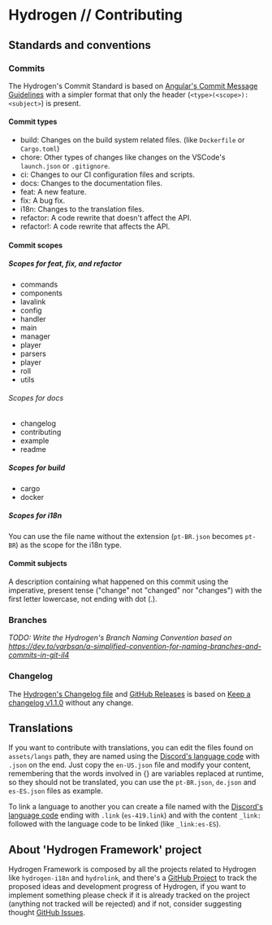 # Hydrogen // Contributing

## Standards and conventions

### Commits

The Hydrogen's Commit Standard is based on [Angular's Commit Message Guidelines](https://github.com/angular/angular/blob/22b96b9/CONTRIBUTING.md#-commit-message-guidelines) with a simpler format that only the header (`<type>(<scope>): <subject>`) is present.

#### Commit types

- build: Changes on the build system related files. (like `Dockerfile` or `Cargo.toml`)
- chore: Other types of changes like changes on the VSCode's `launch.json` or `.gitignore`.
- ci: Changes to our CI configuration files and scripts.
- docs: Changes to the documentation files.
- feat: A new feature.
- fix: A bug fix.
- i18n: Changes to the translation files.
- refactor: A code rewrite that doesn't affect the API.
- refactor!: A code rewrite that affects the API.

#### Commit scopes

##### Scopes for feat, fix, and refactor

- commands
- components
- lavalink
- config
- handler
- main
- manager
- player
- parsers
- player
- roll
- utils

###### Scopes for docs

- changelog
- contributing
- example
- readme

##### Scopes for build

- cargo
- docker

##### Scopes for i18n

You can use the file name without the extension (`pt-BR.json` becomes `pt-BR`) as the scope for the i18n type.

#### Commit subjects

A description containing what happened on this commit using the imperative, present tense ("change" not "changed" nor "changes") with the first letter lowercase, not ending with dot (.).

### Branches

*TODO: Write the Hydrogen's Branch Naming Convention based on <https://dev.to/varbsan/a-simplified-convention-for-naming-branches-and-commits-in-git-il4>*

### Changelog

The [Hydrogen's Changelog file](CHANGELOG.md) and [GitHub Releases](https://github.com/nashiradeer/hydrogen/releases) is based on [Keep a changelog v1.1.0](https://keepachangelog.com/en/1.1.0/) without any change.

## Translations

If you want to contribute with translations, you can edit the files found on `assets/langs` path, they are named using the [Discord's language code](https://discord.com/developers/docs/reference#locales) with `.json` on the end. Just copy the `en-US.json` file and modify your content, remembering that the words involved in {} are variables replaced at runtime, so they should not be translated, you can use the `pt-BR.json`, `de.json` and `es-ES.json` files as example.

To link a language to another you can create a file named with the [Discord's language code](https://discord.com/developers/docs/reference#locales) ending with `.link` (`es-419.link`) and with the content `_link:` followed with the language code to be linked (like `_link:es-ES`).

## About 'Hydrogen Framework' project

Hydrogen Framework is composed by all the projects related to Hydrogen like `hydrogen-i18n` and `hydrolink`, and there's a [GitHub Project](https://github.com/users/nashiradeer/projects/8) to track the proposed ideas and development progress of Hydrogen, if you want to implement something please check if it is already tracked on the project (anything not tracked will be rejected) and if not, consider suggesting thought [GitHub Issues](https://github.com/nashiradeer/hydrogen/issues).
